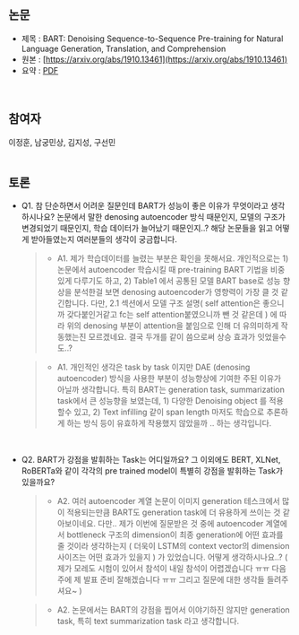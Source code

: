 ## 논문
- 제목 : BART: Denoising Sequence-to-Sequence Pre-training for Natural Language Generation, Translation, and Comprehension
- 원본 : [https://arxiv.org/abs/1910.13461](https://arxiv.org/abs/1910.13461)
- 요약 : [PDF](https://github.com/vhrehfdl/NLP-Research-Follow/blob/main/season2/summary/11.BART-Denoising_Sequence-to-Sequence_Pre-training_for_Natural_Language_Genration_Translation_and_Comprehension.pdf)
<br>


## 참여자
이정훈, 남궁민상, 김지성, 구선민
<br><br>


## 토론
- Q1. 참 단순하면서 어려운 질문인데 BART가 성능이 좋은 이유가 무엇이라고 생각하시나요? 논문에서 말한 denosing autoencoder 방식 때문인지, 모델의 구조가 변경되었기 때문인지, 학습 데이터가 늘어났기 때문인지..? 해당 논문들을 읽고 어떻게 받아들였는지 여러분들의 생각이 궁금합니다.

  >- A1. 제가 학습데이터를 늘렸는 부분은 확인을 못해서요. 개인적으로는 1) 논문에서 autoencoder 학습시킬 때 pre-training BART 기법을 비중있게 다루기도 하고, 2) Table1 에서 공통된 모델 BART base로 성능 향상을 분석한걸 보면 denosing autoencoder가 영향력이 가장 클 것 같긴합니다. 다만,  2.1 섹션에서 모델 구조 설명( self attention은 좋으니까 갖다붙인거같고 fc는 self attention붙였으니까 뺀 것 같은데 ) 에 따라 위의 denosing 부분이 attention을 붙임으로 인해 더 유의미하게 작동했는진 모르겠네요. 결국 두개를 같이 씀으로써 상승 효과가 잇었을수도..?

  >- A1. 개인적인 생각은 task by task 이지만 DAE (denosing autoencoder) 방식을 사용한 부분이 성능향상에 기여한 주된 이유가 아닐까 생각합니다. 특히 BART는 generation task, summarization task에서 큰 성능향을 보였는데,  1) 다양한 Denoising object 를 적용할수 있고, 2) Text infilling 같이 span length 마저도 학습으로 추론하게 하는 방식 등이 유효하게 작용했지 않았을까 .. 하는 생각입니다.

<br>

- Q2. BART가 강점을 발휘하는 Task는 어디일까요? 그 이외에도 BERT, XLNet, RoBERTa와 같이 각각의 pre trained model이 특별히 강점을 발휘하는 Task가 있을까요?

  >- A2. 여러 autoencoder 계열 논문이 이미지 generation 테스크에서 많이 적용되는만큼 BART도 generation task에 더 유용하게 쓰이는 것 같아보이네요. 다만.. 제가 이번에 질문받은 것 중에  autoencoder 계열에서 bottleneck 구조의 dimension이 최종 generation에 어떤 효과를 줄 것이라 생각하는지 ( 더욱이 LSTM의 context vector의 dimension 사이즈는 어떤 효과가 있을지 ) 가 있었습니다. 어떻게 생각하시나요..? ( 제가 모레도 시험이 있어서 참석이 내일 참석이 어렵겠습니다 ㅠㅠ 다음주에 제 발표 준비 잘해겠습니다 ㅠㅠ 그리고 질문에 대한 생각들 들려주셔요~ )

  >- A2. 논문에서는 BART의 강점을 찝어서 이야기하진 않지만 generation task, 특히 text summarization task 라고 생각합니다.

<br>
